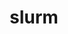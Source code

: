 ---
title: "slurm"
layout: cache
categories: [package, v0.19]
meta: {"versions": ["21-08-8-2"], "compilers": ["gcc@=11.1.0", "gcc@=7.5.0", "oneapi@=2022.1.0"], "oss": ["ubuntu18.04", "ubuntu20.04"], "platforms": ["linux"], "targets": ["x86_64"], "stacks": ["e4s", "e4s-oneapi", "radiuss", "tutorial"], "num_specs": 3, "num_specs_by_stack": {"tutorial": 1, "radiuss": 1, "e4s": 1, "e4s-oneapi": 1}}
spec_details: [{"hash": "kunpxdt6ytocyebnkdjtfesnp4klpo42", "compiler": "gcc@=7.5.0", "versions": ["21-08-8-2"], "os": "ubuntu18.04", "platform": "linux", "target": "x86_64", "variants": ["build_system=autotools", "~gtk", "~hdf5", "~hwloc", "~mariadb", "~pmix", "+readline", "~restd", "sysconfdir=PREFIX/etc"], "stacks": ["tutorial", "radiuss"], "size": "-", "tarball": "https://binaries.spack.io/releases/v0.19/build_cache/linux-ubuntu18.04-x86_64/gcc-7.5.0/slurm-21-08-8-2/linux-ubuntu18.04-x86_64-gcc-7.5.0-slurm-21-08-8-2-kunpxdt6ytocyebnkdjtfesnp4klpo42.spack"}, {"hash": "wv2cpd6mg33p2q6ou5by36n2jenmakeb", "compiler": "gcc@=11.1.0", "versions": ["21-08-8-2"], "os": "ubuntu20.04", "platform": "linux", "target": "x86_64", "variants": ["build_system=autotools", "~gtk", "~hdf5", "~hwloc", "~mariadb", "~pmix", "+readline", "~restd", "sysconfdir=PREFIX/etc"], "stacks": ["e4s"], "size": "-", "tarball": "https://binaries.spack.io/releases/v0.19/build_cache/linux-ubuntu20.04-x86_64/gcc-11.1.0/slurm-21-08-8-2/linux-ubuntu20.04-x86_64-gcc-11.1.0-slurm-21-08-8-2-wv2cpd6mg33p2q6ou5by36n2jenmakeb.spack"}, {"hash": "mso7ystwvd2w2l5xmkbbvzz7f3bywnmg", "compiler": "oneapi@=2022.1.0", "versions": ["21-08-8-2"], "os": "ubuntu20.04", "platform": "linux", "target": "x86_64", "variants": ["build_system=autotools", "~gtk", "~hdf5", "~hwloc", "~mariadb", "~pmix", "+readline", "~restd", "sysconfdir=PREFIX/etc"], "stacks": ["e4s-oneapi"], "size": "-", "tarball": "https://binaries.spack.io/releases/v0.19/build_cache/linux-ubuntu20.04-x86_64/oneapi-2022.1.0/slurm-21-08-8-2/linux-ubuntu20.04-x86_64-oneapi-2022.1.0-slurm-21-08-8-2-mso7ystwvd2w2l5xmkbbvzz7f3bywnmg.spack"}]
---